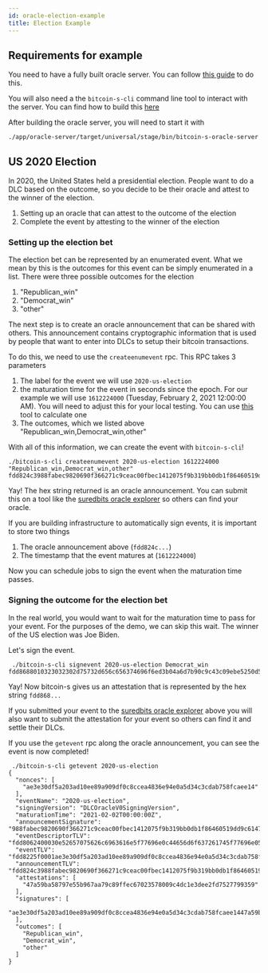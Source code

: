 ```yaml
---
id: oracle-election-example
title: Election Example
---
```


## Requirements for example

You need to have a fully built oracle server. You can follow [this guide](build-oracle-server.md) to do this.

You will also need a the `bitcoin-s-cli` command line tool to interact with the server.
You can find how to build this [here](../applications/cli.md)

After building the oracle server, you will need to start it with

```
./app/oracle-server/target/universal/stage/bin/bitcoin-s-oracle-server
```

## US 2020 Election

In 2020, the United States held a presidential election.
People want to do a DLC based on the outcome, so you decide to be
their oracle and attest to the winner of the election.

1. Setting up an oracle that can attest to the outcome of the election
2. Complete the event by attesting to the winner of the election

### Setting up the election bet

The election bet can be represented by an enumerated event. What we mean by this is the outcomes
for this event can be simply enumerated in a list. There were three possible outcomes for the election

1. "Republican_win"
2. "Democrat_win"
3. "other"

The next step is to create an oracle announcement that can be shared with others. This announcement
contains cryptographic information that is used by people that want to enter into DLCs to setup
their bitcoin transactions.

To do this, we need to use the `createenumevent` rpc. This RPC takes 3 parameters

1. The label for the event
   we will use `2020-us-election`
2. the maturation time for the event in seconds since the epoch.
   For our example we will use `1612224000` (Tuesday, February 2, 2021 12:00:00 AM).
   You will need to adjust this for your local testing. You can use [this](https://www.epochconverter.com/seconds-days-since-y0) tool to calculate one
3. The outcomes, which we listed above "Republican_win,Democrat_win,other"

With all of this information, we can create the event with `bitcoin-s-cli`!

```
./bitcoin-s-cli createenumevent 2020-us-election 1612224000 "Republican_win,Democrat_win,other"
fdd824c3988fabec9820690f366271c9ceac00fbec1412075f9b319bb0db1f86460519dd9c61478949f2c00c35aeb8e53a1507616072cb802891e2c189a9fa65a0493de5d3b04a6d7b90c9c43c09ebe5250d583e1c3fc423219b26f6a02ec394a130000afdd8225f0001ae3e30df5a203ad10ee89a909df0c8ccea4836e94e0a5d34c3cdab758fcaee1460189600fdd8062400030e52657075626c6963616e5f77696e0c44656d6f637261745f77696e056f7468657210323032302d75732d656c656374696f6e
```

Yay! The hex string returned is an oracle announcement.
You can submit this on a tool like the [suredbits oracle explorer](https://oracle.suredbits.com)
so others can find your oracle.

If you are building infrastructure to automatically sign events, it is important to store two things

1. The oracle announcement above (`fdd824c...`)
2. The timestamp that the event matures at (`1612224000`)

Now you can schedule jobs to sign the event when the maturation time passes.

### Signing the outcome for the election bet

In the real world, you would want to wait for the maturation time to pass for your event.
For the purposes of the demo, we can skip this wait. The winner of the US election was Joe Biden.

Let's sign the event.

```
 ./bitcoin-s-cli signevent 2020-us-election Democrat_win
fdd8688010323032302d75732d656c656374696f6ed3b04a6d7b90c9c43c09ebe5250d583e1c3fc423219b26f6a02ec394a130000a0001ae3e30df5a203ad10ee89a909df0c8ccea4836e94e0a5d34c3cdab758fcaee1447a59ba58797e55b967aa79c89ffec67023578009c4dc1e3dee2fd75277993590c44656d6f637261745f77696e
```

Yay! Now bitcoin-s gives us an attestation that is represented by the hex string `fdd868...`

If you submitted your event to the [suredbits oracle explorer](https://oracle.suredbits.com) above
you will also want to submit the attestation for your event so others can find it and settle their DLCs.

If you use the `getevent` rpc along the oracle announcement, you can see the event is now completed!

```
 ./bitcoin-s-cli getevent 2020-us-election
{
  "nonces": [
    "ae3e30df5a203ad10ee89a909df0c8ccea4836e94e0a5d34c3cdab758fcaee14"
  ],
  "eventName": "2020-us-election",
  "signingVersion": "DLCOracleV0SigningVersion",
  "maturationTime": "2021-02-02T00:00:00Z",
  "announcementSignature": "988fabec9820690f366271c9ceac00fbec1412075f9b319bb0db1f86460519dd9c61478949f2c00c35aeb8e53a1507616072cb802891e2c189a9fa65a0493de5",
  "eventDescriptorTLV": "fdd8062400030e52657075626c6963616e5f77696e0c44656d6f637261745f77696e056f74686572",
  "eventTLV": "fdd8225f0001ae3e30df5a203ad10ee89a909df0c8ccea4836e94e0a5d34c3cdab758fcaee1460189600fdd8062400030e52657075626c6963616e5f77696e0c44656d6f637261745f77696e056f7468657210323032302d75732d656c656374696f6e",
  "announcementTLV": "fdd824c3988fabec9820690f366271c9ceac00fbec1412075f9b319bb0db1f86460519dd9c61478949f2c00c35aeb8e53a1507616072cb802891e2c189a9fa65a0493de5d3b04a6d7b90c9c43c09ebe5250d583e1c3fc423219b26f6a02ec394a130000afdd8225f0001ae3e30df5a203ad10ee89a909df0c8ccea4836e94e0a5d34c3cdab758fcaee1460189600fdd8062400030e52657075626c6963616e5f77696e0c44656d6f637261745f77696e056f7468657210323032302d75732d656c656374696f6e",
  "attestations": [
    "47a59ba58797e55b967aa79c89ffec67023578009c4dc1e3dee2fd7527799359"
  ],
  "signatures": [
    "ae3e30df5a203ad10ee89a909df0c8ccea4836e94e0a5d34c3cdab758fcaee1447a59ba58797e55b967aa79c89ffec67023578009c4dc1e3dee2fd7527799359"
  ],
  "outcomes": [
    "Republican_win",
    "Democrat_win",
    "other"
  ]
}
```
